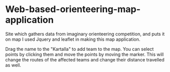 # Web-based-orienteering-map-application
Site which gathers data from imaginary orienteering competition, and puts it on map
I used Jquery and leaflet in making this map application.

Drag the name to the "Kartalla" to add team to the map.
You can select points by clicking them and move the points by moving the marker. 
This will change the routes of the affected teams and change their distance travelled as well.
